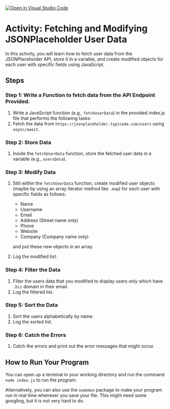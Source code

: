 [![Open in Visual Studio Code](https://classroom.github.com/assets/open-in-vscode-718a45dd9cf7e7f842a935f5ebbe5719a5e09af4491e668f4dbf3b35d5cca122.svg)](https://classroom.github.com/online_ide?assignment_repo_id=12288020&assignment_repo_type=AssignmentRepo)
# Activity: Fetching and Modifying JSONPlaceholder User Data

In this activity, you will learn how to fetch user data from the JSONPlaceholder API, store it in a variable, and create modified objects for each user with specific fields using JavaScript.

## Steps

### Step 1: Write a Function to fetch data from the API Endpoint Provided.

1. Write a JavaScript function (e.g., `fetchUserData`) in the provided index.js file that performs the following tasks:
2. Fetch the data from `https://jsonplaceholder.typicode.com/users` using `async/await`.

### Step 2: Store Data

1. Inside the `fetchUserData` function, store the fetched user data in a variable (e.g., `usersData`).

### Step 3: Modify Data

1. Still within the `fetchUserData` function, create modified user objects (maybe by using an array iterator method like `.map`) for each user with specific fields as follows:

   - Name
   - Username
   - Email
   - Address (Street name only)
   - Phone
   - Website
   - Company (Company name only) 

   and put these new objects in an array.
2. Log the modified list.

### Step 4: Filter the Data

1. Filter the users data that you modified to display users only which have `.biz` domain in their email.
2. Log the filtered list.

### Step 5: Sort the Data  

1. Sort the users alphabetically by name.
2. Log the sorted list.

### Step 6: Catch the Errors

1. Catch the errors and print out the error messages that might occur.

## How to Run Your Program

You can open up a terminal in your working directory and run the command `node index.js` to run the program.

Alternatively, you can also use the `nodemon` package to make your program run in real time whenever you save your file. This might need some googling, but it is not very hard to do.
